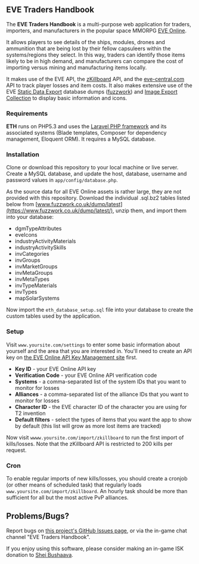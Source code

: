 ## EVE Traders Handbook

The **EVE Traders Handbook** is a multi-purpose web application for traders, importers, and manufacturers in the popular space MMORPG [EVE Online](http://www.eveonline.com/).

It allows players to see details of the ships, modules, drones and ammunition that are being lost by their fellow capsuleers within the systems/regions they select. In this way, traders can identify those items likely to be in high demand, and manufacturers can compare the cost of importing versus mining and manufacturing items locally.

It makes use of the EVE API, the [zKillboard](http://zkillboard.com/) API, and the [eve-central.com](http://eve-central.com/) API to track player losses and item costs. It also makes extensive use of the EVE [Static Data Export](https://developers.eveonline.com/resource/static-data-export) database dumps ([fuzzwork](https://www.fuzzwork.co.uk/dump/latest/)) and [Image Export Collection](https://developers.eveonline.com/resource/image-export-collection) to display basic information and icons.

### Requirements

**ETH** runs on PHP5.3 and uses the [Laravel PHP framework](http://laravel.com/) and its associated systems (Blade templates, Composer for dependency management, Eloquent ORM). It requires a MySQL database.

### Installation

Clone or download this repository to your local machine or live server. Create a MySQL database, and update the host, database, username and password values in `app/config/database.php`.

As the source data for all EVE Online assets is rather large, they are not provided with this repository. Download the individual .sql.bz2 tables listed below from [www.fuzzwork.co.uk/dump/latest](https://www.fuzzwork.co.uk/dump/latest/), unzip them, and import them into your database:

* dgmTypeAttributes
* eveIcons
* industryActivityMaterials
* industryActivitySkills
* invCategories
* invGroups
* invMarketGroups
* invMetaGroups
* invMetaTypes
* invTypeMaterials
* invTypes
* mapSolarSystems

Now import the `eth_database_setup.sql` file into your database to create the custom tables used by the application.

### Setup

Visit `www.yoursite.com/settings` to enter some basic information about yourself and the area that you are interested in. You'll need to create an API key on [the EVE Online API Key Management site](https://community.eveonline.com/support/api-key/) first.

* **Key ID** - your EVE Online API key
* **Verification Code** - your EVE Online API verification code
* **Systems** - a comma-separated list of the system IDs that you want to monitor for losses
* **Alliances** - a comma-separated list of the alliance IDs that you want to monitor for losses
* **Character ID** - the EVE character ID of the character you are using for T2 invention
* **Default filters** - select the types of items that you want the app to show by default (this list will grow as more lost items are tracked)

Now visit `wwww.yoursite.com/import/zkillboard` to run the first import of kills/losses. Note that the zKillboard API is restricted to 200 kills per request.

### Cron

To enable regular imports of new kills/losses, you should create a cronjob (or other means of scheduled task) that regularly loads `www.yoursite.com/import/zkillboard`. An hourly task should be more than sufficient for all but the most active PvP alliances.

## Problems/Bugs?

Report bugs on [this project's GitHub Issues page](https://github.com/matthewpennell/eve-traders-handbook/issues), or via the in-game chat channel "EVE Traders Handbook".

If you enjoy using this software, please consider making an in-game ISK donation to [Shei Bushaava](https://gate.eveonline.com/Profile/Shei%20Bushaava).
